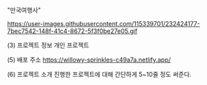 


  "만국여행사"
  
https://user-images.githubusercontent.com/115339701/232424177-7bec7542-148f-41c4-8672-5f3f0be27e05.gif

(3) 프로젝트 정보
  개인 프로젝트

(5) 배포 주소
  https://willowy-sprinkles-c49a7a.netlify.app/

(6) 프로젝트 소개
  진행한 프로젝트에 대해 간단하게 5~10줄 정도 써준다.



